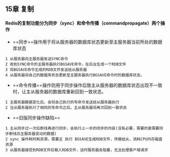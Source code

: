 ## 15章 复制
#### Redis的复制功能分为同步（sync）和命令传播（commandpropagate）两个操作
- ==同步==操作用于将从服务器的数据库状态更新至主服务器当前所处的数据库状态
```
1 从服务器向主服务器发送SYNC命令
2 收到SYNC命令的主服务器执行BGSAVE命令，在后台生成一个RDB文件
3 将BGSAVE命令生成的RDB文件发送给从服务器
4 从服务器将自己的数据库状态更新至主服务器执行BGSAVE命令时的数据库状态。
```

- ==命令传播==操作则用于同步操作后致主从服务器的数据库状态出现不一致时，让主从服务器的数据库重新回到一致状态。
```
1 主服务器数据变化后，会将自己执行的写命令发送给从服务器执行
2 当从服务器执行了相同的写命令之后，主从服务器将再次回到一致状态
```
- ==旧版同步操作缺陷==
```
1 主从同步过一次后断线再进行同步，会执行上一步的同步的内容(没有必要，需要的是需要同步断线后主服务器变动的数据)
2 sync 操作耗时耗资源，需要主 执行 BGSAVE生成RDB文件，传输给从，消耗CPU内存磁盘资源
3 从服务器接受到RDB文件后载入RDB文件，这时服务器会阻塞，无法处理客户端请求
```